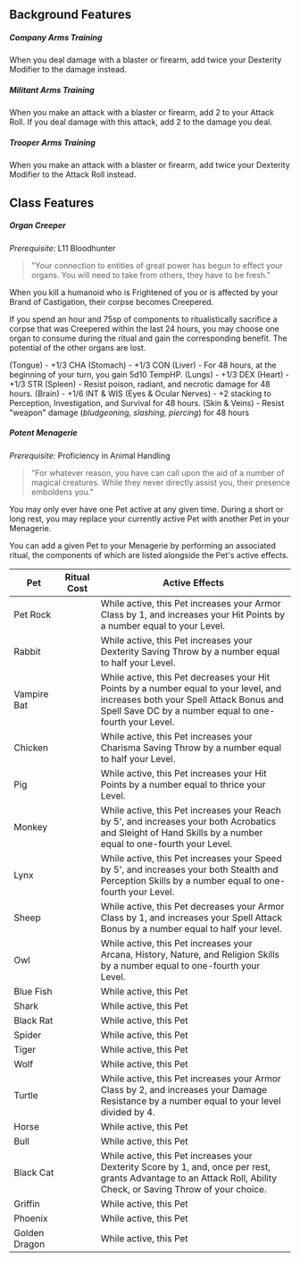 
## Background Features
##### Company Arms Training
When you deal damage with a blaster or firearm, add twice your Dexterity Modifier to the damage instead.

##### Militant Arms Training
When you make an attack with a blaster or firearm, add 2 to your Attack Roll. If you deal damage with this attack, add 2 to the damage you deal.

##### Trooper Arms Training
When you make an attack with a blaster or firearm, add twice your Dexterity Modifier to the Attack Roll instead.

## Class Features
##### Organ Creeper
*Prerequisite:* L11 Bloodhunter
> "Your connection to entities of great power has begun to effect your organs. You will need to take from others, they have to be fresh."

When you kill a humanoid who is Frightened of you or is affected by your Brand of Castigation, their corpse becomes Creepered.

If you spend an hour and 75sp of components to ritualistically sacrifice a corpse that was Creepered within the last 24 hours, you may choose one organ to consume during the ritual and gain the corresponding benefit. The potential of the other organs are lost.

(Tongue) -  +1/3 CHA
(Stomach) - +1/3 CON
(Liver) - For 48 hours, at the beginning of your turn, you gain 5d10 TempHP.
(Lungs) - +1/3 DEX
(Heart) - +1/3 STR
(Spleen) - Resist poison, radiant, and necrotic damage for 48 hours.
(Brain) - +1/6 INT & WIS
(Eyes & Ocular Nerves) - +2 stacking to Perception, Investigation, and Survival for 48 hours.
(Skin & Veins) - Resist "weapon" damage (*bludgeoning, slashing, piercing*) for 48 hours

##### Potent Menagerie
*Prerequisite:* Proficiency in Animal Handling
> "For whatever reason, you have can call upon the aid of a number of magical creatures. While they never directly assist you, their presence emboldens you."

You may only ever have one Pet active at any given time. During a short or long rest, you may replace your currently active Pet with another Pet in your Menagerie.

You can add a given Pet to your Menagerie by performing an associated ritual, the components of which are listed alongside the Pet's active effects.

| Pet           | Ritual Cost | Active Effects                                                                                                                                                                          |
| ------------- | ----------- | --------------------------------------------------------------------------------------------------------------------------------------------------------------------------------------- |
| Pet Rock      |             | While active, this Pet increases your Armor Class by 1, and increases your Hit Points by a number equal to your Level.                                                                  |
| Rabbit        |             | While active, this Pet increases your Dexterity Saving Throw by a number equal to half your Level.                                                                                      |
| Vampire Bat   |             | While active, this Pet decreases your Hit Points by a number equal to your level, and increases both your Spell Attack Bonus and Spell Save DC by a number equal to one-fourth your Level. |
| Chicken       |             | While active, this Pet increases your Charisma Saving Throw by a number equal to half your Level.                                                                                       |
| Pig           |             | While active, this Pet increases your Hit Points by a number equal to thrice your Level.                                                                                                                                                                 |
| Monkey        |             | While active, this Pet increases your Reach by 5', and increases your both Acrobatics and Sleight of Hand Skills by a number equal to one-fourth your Level.                                                                                                                                                                  |
| Lynx          |             | While active, this Pet increases your Speed by 5', and increases your both Stealth and Perception Skills by a number equal to one-fourth your Level.                                                                                                                  |
| Sheep         |             | While active, this Pet decreases your Armor Class by 1, and increases your Spell Attack Bonus by a number equal to half your level.                                                                                                                                                                |
| Owl           |             | While active, this Pet increases your Arcana, History, Nature, and Religion Skills by a number equal to one-fourth your Level.                                                                                                                                                                 |
| Blue Fish     |             | While active, this Pet                                                                                                                                                                  |
| Shark         |             | While active, this Pet                                                                                                                                                                  |
| Black Rat     |             | While active, this Pet                                                                                                                                                                  |
| Spider        |             | While active, this Pet                                                                                                                                                                  |
| Tiger         |             | While active, this Pet                                                                                                                                                                  |
| Wolf          |             | While active, this Pet                                                                                                                                                                  |
| Turtle        |             | While active, this Pet increases your Armor Class by 2, and increases your Damage Resistance by a number equal to your level divided by 4.                                              |
| Horse         |             | While active, this Pet                                                                                                                                                                  |
| Bull          |             | While active, this Pet                                                                                                                                                                  |
| Black Cat     |             | While active, this Pet increases your Dexterity Score by 1, and, once per rest, grants Advantage to an Attack Roll, Ability Check, or Saving Throw of your choice.                      |
| Griffin       |             | While active, this Pet                                                                                                                                                                  |
| Phoenix       |             | While active, this Pet                                                                                                                                                                  |
| Golden Dragon |             | While active, this Pet                                                                                                                                                                  |


